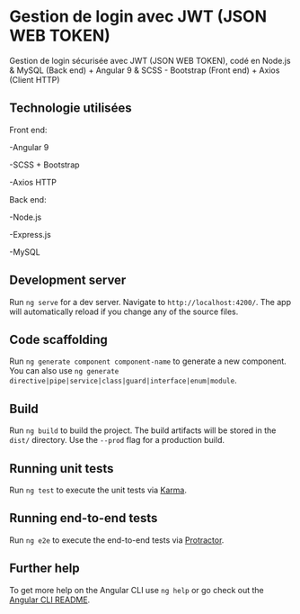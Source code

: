 # Gestion de login avec JWT (JSON WEB TOKEN)
 Gestion de login sécurisée avec JWT (JSON WEB TOKEN), codé en Node.js & MySQL (Back end) + Angular 9 & SCSS - Bootstrap (Front end) + Axios (Client HTTP)

## Technologie utilisées
Front end:

-Angular 9

-SCSS + Bootstrap

-Axios HTTP

Back end:

-Node.js

-Express.js

-MySQL

## Development server

Run `ng serve` for a dev server. Navigate to `http://localhost:4200/`. The app will automatically reload if you change any of the source files.

## Code scaffolding

Run `ng generate component component-name` to generate a new component. You can also use `ng generate directive|pipe|service|class|guard|interface|enum|module`.

## Build

Run `ng build` to build the project. The build artifacts will be stored in the `dist/` directory. Use the `--prod` flag for a production build.

## Running unit tests

Run `ng test` to execute the unit tests via [Karma](https://karma-runner.github.io).

## Running end-to-end tests

Run `ng e2e` to execute the end-to-end tests via [Protractor](http://www.protractortest.org/).

## Further help

To get more help on the Angular CLI use `ng help` or go check out the [Angular CLI README](https://github.com/angular/angular-cli/blob/master/README.md).
